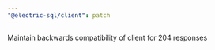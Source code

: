 ```yaml
---
"@electric-sql/client": patch
---
```


Maintain backwards compatibility of client for 204 responses
